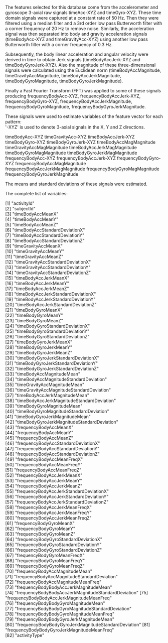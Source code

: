 The features selected for this database come from the accelerometer and gyroscope 3-axial raw signals timeAcc-XYZ and timeGyro-XYZ. These time domain signals were captured at a constant rate of 50 Hz. Then they were filtered using a median filter and a 3rd order low pass Butterworth filter with a corner frequency of 20 Hz to remove noise. Similarly, the acceleration signal was then separated into body and gravity acceleration signals (timeBodyAcc-XYZ and timeGravityAcc-XYZ) using another low pass Butterworth filter with a corner frequency of 0.3 Hz. 

Subsequently, the body linear acceleration and angular velocity were derived in time to obtain Jerk signals (timeBodyAccJerk-XYZ and timeBodyGyroJerk-XYZ). Also the magnitude of these three-dimensional signals were calculated using the Euclidean norm (timeBodyAccMagnitude, timeGravityAccMagnitude, timeBodyAccJerkMagnitude, timeBodyGyroMagnitude, timeBodyGyroJerkMagnitude). 

Finally a Fast Fourier Transform (FFT) was applied to some of these signals producing frequencyBodyAcc-XYZ, frequencyBodyAccJerk-XYZ, frequencyBodyGyro-XYZ, frequencyBodyAccJerkMagnitude, frequencyBodyGyroMagnitude, frequencyBodyGyroJerkMagnitude. 

These signals were used to estimate variables of the feature vector for each pattern:  
'-XYZ' is used to denote 3-axial signals in the X, Y and Z directions.

timeBodyAcc-XYZ
timeGravityAcc-XYZ
timeBodyAccJerk-XYZ
timeBodyGyro-XYZ
timeBodyGyroJerk-XYZ
timeBodyAccMagMagnitude
timeGravityAccMagMagnitude
timeBodyAccJerkMagMagnitude
timeBodyGyroMagMagnitude
timeBodyGyroJerkMagMagnitude
frequencyBodyAcc-XYZ
frequencyBodyAccJerk-XYZ
frequencyBodyGyro-XYZ
frequencyBodyAccMagMagnitude
frequencyBodyAccJerkMagMagnitude
frequencyBodyGyroMagMagnitude
frequencyBodyGyroJerkMagnitude

The means and standard deviations of these signals were estimated.

The complete list of variables:

 [1] "activityId"                                         
 [2] "subjectId"                                          
 [3] "timeBodyAccMeanX"                                   
 [4] "timeBodyAccMeanY"                                   
 [5] "timeBodyAccMeanZ"                                   
 [6] "timeBodyAccStandardDeviationX"                      
 [7] "timeBodyAccStandardDeviationY"                      
 [8] "timeBodyAccStandardDeviationZ"                      
 [9] "timeGravityAccMeanX"                                
[10] "timeGravityAccMeanY"                                
[11] "timeGravityAccMeanZ"                                
[12] "timeGravityAccStandardDeviationX"                   
[13] "timeGravityAccStandardDeviationY"                   
[14] "timeGravityAccStandardDeviationZ"                   
[15] "timeBodyAccJerkMeanX"                               
[16] "timeBodyAccJerkMeanY"                               
[17] "timeBodyAccJerkMeanZ"                               
[18] "timeBodyAccJerkStandardDeviationX"                  
[19] "timeBodyAccJerkStandardDeviationY"                  
[20] "timeBodyAccJerkStandardDeviationZ"                  
[21] "timeBodyGyroMeanX"                                  
[22] "timeBodyGyroMeanY"                                  
[23] "timeBodyGyroMeanZ"                                  
[24] "timeBodyGyroStandardDeviationX"                     
[25] "timeBodyGyroStandardDeviationY"                     
[26] "timeBodyGyroStandardDeviationZ"                     
[27] "timeBodyGyroJerkMeanX"                              
[28] "timeBodyGyroJerkMeanY"                              
[29] "timeBodyGyroJerkMeanZ"                              
[30] "timeBodyGyroJerkStandardDeviationX"                 
[31] "timeBodyGyroJerkStandardDeviationY"                 
[32] "timeBodyGyroJerkStandardDeviationZ"                 
[33] "timeBodyAccMagnitudeMean"                           
[34] "timeBodyAccMagnitudeStandardDeviation"              
[35] "timeGravityAccMagnitudeMean"                        
[36] "timeGravityAccMagnitudeStandardDeviation"           
[37] "timeBodyAccJerkMagnitudeMean"                       
[38] "timeBodyAccJerkMagnitudeStandardDeviation"          
[39] "timeBodyGyroMagnitudeMean"                          
[40] "timeBodyGyroMagnitudeStandardDeviation"             
[41] "timeBodyGyroJerkMagnitudeMean"                      
[42] "timeBodyGyroJerkMagnitudeStandardDeviation"         
[43] "frequencyBodyAccMeanX"                              
[44] "frequencyBodyAccMeanY"                              
[45] "frequencyBodyAccMeanZ"                              
[46] "frequencyBodyAccStandardDeviationX"                 
[47] "frequencyBodyAccStandardDeviationY"                 
[48] "frequencyBodyAccStandardDeviationZ"                 
[49] "frequencyBodyAccMeanFreqX"                          
[50] "frequencyBodyAccMeanFreqY"                          
[51] "frequencyBodyAccMeanFreqZ"                          
[52] "frequencyBodyAccJerkMeanX"                          
[53] "frequencyBodyAccJerkMeanY"                          
[54] "frequencyBodyAccJerkMeanZ"                          
[55] "frequencyBodyAccJerkStandardDeviationX"             
[56] "frequencyBodyAccJerkStandardDeviationY"             
[57] "frequencyBodyAccJerkStandardDeviationZ"             
[58] "frequencyBodyAccJerkMeanFreqX"                      
[59] "frequencyBodyAccJerkMeanFreqY"                      
[60] "frequencyBodyAccJerkMeanFreqZ"                      
[61] "frequencyBodyGyroMeanX"                             
[62] "frequencyBodyGyroMeanY"                             
[63] "frequencyBodyGyroMeanZ"                             
[64] "frequencyBodyGyroStandardDeviationX"                
[65] "frequencyBodyGyroStandardDeviationY"                
[66] "frequencyBodyGyroStandardDeviationZ"                
[67] "frequencyBodyGyroMeanFreqX"                         
[68] "frequencyBodyGyroMeanFreqY"                         
[69] "frequencyBodyGyroMeanFreqZ"                         
[70] "frequencyBodyAccMagnitudeMean"                      
[71] "frequencyBodyAccMagnitudeStandardDeviation"         
[72] "frequencyBodyAccMagnitudeMeanFreq"                  
[73] "frequencyBodyBodyAccJerkMagnitudeMean"              
[74] "frequencyBodyBodyAccJerkMagnitudeStandardDeviation" 
[75] "frequencyBodyBodyAccJerkMagnitudeMeanFreq"          
[76] "frequencyBodyBodyGyroMagnitudeMean"                 
[77] "frequencyBodyBodyGyroMagnitudeStandardDeviation"    
[78] "frequencyBodyBodyGyroMagnitudeMeanFreq"             
[79] "frequencyBodyBodyGyroJerkMagnitudeMean"             
[80] "frequencyBodyBodyGyroJerkMagnitudeStandardDeviation"
[81] "frequencyBodyBodyGyroJerkMagnitudeMeanFreq"         
[82] "activityType"
